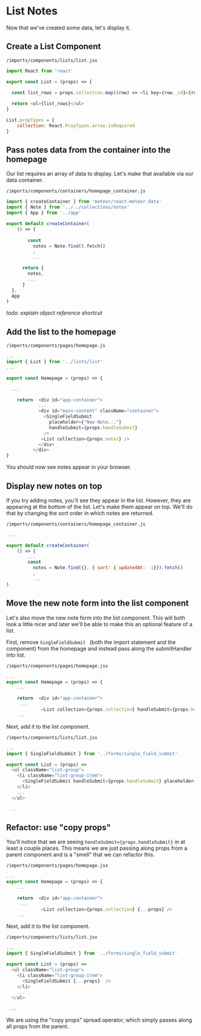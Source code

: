 # List Notes

Now that we've created some data, let's display it.


## Create a List Component

``` /imports/components/lists/list.jsx ```

```js
import React from 'react'

export const List = (props) => {
  
  const list_rows = props.collection.map((row) => <li key={row._id}>{row.title}</li>)

  return <ul>{list_rows}</ul>
}

List.propTypes = {
	collection: React.PropTypes.array.isRequired
}
```


## Pass notes data from the container into the homepage

Our list requires an array of data to display.  Let's make that available via our data container.

``` /imports/components/containers/homepage_container.js ```

```js
import { createContainer } from 'meteor/react-meteor-data'
import { Note } from '../../collections/notes'
import { App } from '../app'

export default createContainer(
	() => {
		
		const 
		  notes = Note.find().fetch()
		  ,
		  ...

	  return {
	  	notes,
	  	...
	  }
  },
  App
)
```
_todo: explain object reference shortcut_

## Add the list to the homepage

``` /imports/components/pages/homepage.js ```

```js
...
import { List } from '../lists/list'
...

export const Homepage = (props) => {

  ...

	return  <div id="app-container">
            ...
            <div id="main-content" className="container">
              <SingleFieldSubmit
                placeholder={"New Note..."}
                handleSubmit={props.handleSubmit}
              />
             <List collection={props.notes} />
            </div>
          </div>
}
```

You should now see notes appear in your browser. 

## Display new notes on top

If you try adding notes, you'll see they appear in the list. However, they are appearing at the bottom of the list. Let's make them appear on top.  We'll do that by changing the sort order in which notes are returned.

``` /imports/components/containers/homepage_container.js ```

```js
 ...

export default createContainer(
	() => {
		...
		const 
		  notes = Note.find({}, { sort: { updatedAt: -1}}).fetch()
		  ,
		  ...
)
```

## Move the new note form into the list component

Let's also move the new note form into the list component.  This will both look a little nicer and later we'll be able to make this an optional feature of a list.

First, remove ```SingleFieldSubmit ``` (both the import statement and the component) from the homepage and instead pass along the submitHandler into list.

``` /imports/components/pages/homepage.jsx ```

```js
...
export const Homepage = (props) => {
    ...

	return  <div id="app-container">
     ...
             <List collection={props.collection} handleSubmit={props.handleSubmit} placeholder={props.placeholder} />
    ...

```

Next, add it to the list component.

``` /imports/components/lists/list.jsx ```

```js
...
import { SingleFieldSubmit } from '../forms/single_field_submit'

export const List = (props) =>
  <ul className="list-group">
    <li className="list-group-item">
      <SingleFieldSubmit handleSubmit={props.handleSubmit} placeholder={props.placeholder} />
    </li>
    ...
  </ul>

 ...
```

## Refactor: use "copy props"

You'll notice that we are seeing ``` handleSubmit={props.handleSubmit} ``` in at least a couple places.  This means we are just passing along props from a parent component and is a "smell" that we can refactor this.

``` /imports/components/pages/homepage.jsx ```

```js
...
export const Homepage = (props) => {
    ...

	return  <div id="app-container">
     ...
             <List collection={props.collection} {...props} />
    ...

```

Next, add it to the list component.

``` /imports/components/lists/list.jsx ```

```js
...
import { SingleFieldSubmit } from '../forms/single_field_submit'

export const List = (props) =>
  <ul className="list-group">
    <li className="list-group-item">
      <SingleFieldSubmit {...props}  />
    </li>
    ...
  </ul>

 ...
```


We are using the "copy props" spread operator, which simply passes along all props from the parent.






